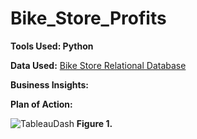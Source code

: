 # Bike_Store_Profits

**Tools Used: Python**

**Data Used:** [Bike Store Relational Database]([https://www.kaggle.com/datasets/dillonmyrick/bike-store-sample-database])

**Business Insights:** 

**Plan of Action:** 

![TableauDash](https://github.com/NathanielKertesz/Bike_Store_Profits/assets/150400699/0ccbb0bf-51d4-49eb-9ae6-0d7041e787bc)
**Figure 1.** 


